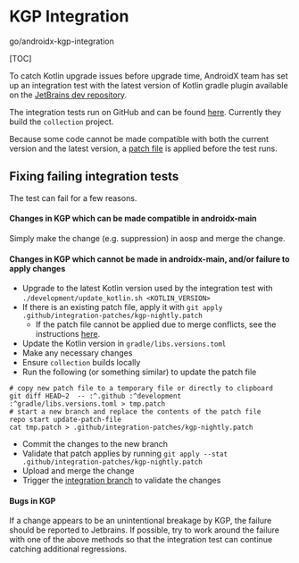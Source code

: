 # KGP Integration

go/androidx-kgp-integration

<!--*
# Document freshness: For more information, see go/fresh-source.
freshness: { owner: 'aurimas', owner: 'juliamcclellan', owner: 'fsladkey' reviewed: '2025-04-24' }
*-->

[TOC]

To catch Kotlin upgrade issues before upgrade time, AndroidX team has set up an
integration test with the latest version of Kotlin gradle plugin available on
the
[JetBrains dev repository](https://packages.jetbrains.team/maven/p/kt/dev/org/jetbrains/kotlin/kotlin-gradle-plugin/maven-metadata.xml).

The integration tests run on GitHub and can be found
[here](https://github.com/androidx/androidx/actions/workflows/kgp-nightly-integration.yml).
Currently they build the `collection` project.

Because some code cannot be made compatible with both the current version and
the latest version, a
[patch file](https://cs.android.com/androidx/platform/frameworks/support/+/androidx-main:.github/integration-patches/kgp-nightly.patch)
is applied before the test runs.

## Fixing failing integration tests

The test can fail for a few reasons.

#### Changes in KGP which can be made compatible in androidx-main

Simply make the change (e.g. suppression) in aosp and merge the change.

#### Changes in KGP which cannot be made in androidx-main, and/or failure to apply changes

*   Upgrade to the latest Kotlin version used by the integration test with
    `./development/update_kotlin.sh <KOTLIN_VERSION>`
*   If there is an existing patch file, apply it with `git apply
    .github/integration-patches/kgp-nightly.patch`
    *   If the patch file cannot be applied due to merge conflicts, see the
        instructions
        [here](https://cs.android.com/androidx/platform/frameworks/support/+/androidx-main:.github/integration-patches/).
*   Update the Kotlin version in `gradle/libs.versions.toml`
*   Make any necessary changes
*   Ensure `collection` builds locally
*   Run the following (or something similar) to update the patch file

```
# copy new patch file to a temporary file or directly to clipboard
git diff HEAD~2  -- :^.github :^development :^gradle/libs.versions.toml > tmp.patch
# start a new branch and replace the contents of the patch file
repo start update-patch-file
cat tmp.patch > .github/integration-patches/kgp-nightly.patch
```

*   Commit the changes to the new branch
*   Validate that patch applies by running `git apply --stat
    .github/integration-patches/kgp-nightly.patch`
*   Upload and merge the change
*   Trigger the
    [integration branch](https://github.com/androidx/androidx/actions/workflows/kgp-nightly-integration.yml)
    to validate the changes

#### Bugs in KGP

If a change appears to be an unintentional breakage by KGP, the failure should
be reported to Jetbrains. If possible, try to work around the failure with one
of the above methods so that the integration test can continue catching
additional regressions.
